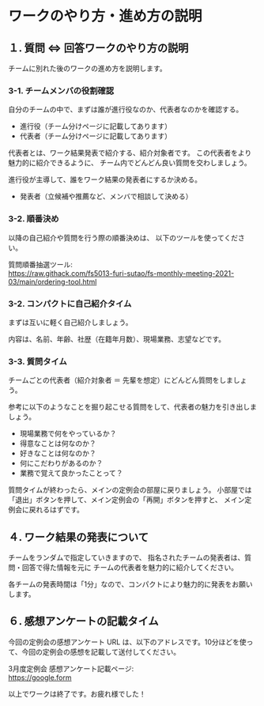 # ワークのやり方・進め方の説明

## １. 質問 ⇔ 回答ワークのやり方の説明

チームに別れた後のワークの進め方を説明します。

### 3-1. チームメンバの役割確認

自分のチームの中で、まずは誰が進行役なのか、代表者なのかを確認する。

- 進行役（チーム分けページに記載してあります）
- 代表者（チーム分けページに記載してあります）

代表者とは、ワーク結果発表で紹介する、紹介対象者です。
この代表者をより魅力的に紹介できるように、
チーム内でどんどん良い質問を交わしましょう。

進行役が主導して、誰をワーク結果の発表者にするか決める。
- 発表者（立候補や推薦など、メンバで相談して決める）

### 3-2. 順番決め
以降の自己紹介や質問を行う際の順番決めは、
以下のツールを使ってください。

質問順番抽選ツール:  
https://raw.githack.com/fs5013-furi-sutao/fs-monthly-meeting-2021-03/main/ordering-tool.html

### 3-2. コンパクトに自己紹介タイム
まずは互いに軽く自己紹介しましょう。

内容は、名前、年齢、社歴（在籍年月数）、現場業務、志望などです。

### 3-3. 質問タイム
チームごとの代表者（紹介対象者 ＝ 先輩を想定）にどんどん質問をしましょう。

参考に以下のようなことを掘り起こせる質問をして、代表者の魅力を引き出しましょう。
- 現場業務で何をやっているか？
- 得意なことは何なのか？
- 好きなことは何なのか？
- 何にこだわりがあるのか？
- 業務で覚えて良かったことって？

質問タイムが終わったら、メインの定例会の部屋に戻りましょう。
小部屋では「退出」ボタンを押して、メイン定例会の「再開」ボタンを押すと、
メイン定例会に戻れるはずです。

## ４. ワーク結果の発表について

チームをランダムで指定していきますので、
指名されたチームの発表者は、質問・回答で得た情報を元に
チームの代表者を魅力的に紹介してください。

各チームの発表時間は「1分」なので、コンパクトにより魅力的に発表をお願いします。

## ６. 感想アンケートの記載タイム
今回の定例会の感想アンケート URL は、以下のアドレスです。10分ほどを使って、今回の定例会の感想を記載して送付してください。

3月度定例会 感想アンケート記載ページ:  
https://google.form

以上でワークは終了です。お疲れ様でした！
